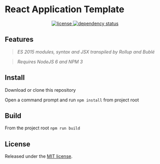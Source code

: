 
# React Application Template

<p align="center">
  <a href="https://github.com/idettman/react-app-template/blob/master/LICENSE.md">
    <img src="https://img.shields.io/npm/l/rollup.svg" alt="license">
  </a>
  <a href="https://david-dm.org/rollup/rollup">
    <img src="https://david-dm.org/idettman/react-app-template.svg" alt="dependency status">
  </a>
</p>

## Features
> *ES 2015 modules, syntax and JSX transpiled by Rollup and Bublé*

> *Requires NodeJS 6 and NPM 3*


## Install

Download or clone this repository

Open a command prompt and run `npm install` from project root

## Build

From the project root `npm run build`

## License

Released under the [MIT license](https://github.com/rollup/rollup/blob/master/LICENSE.md).